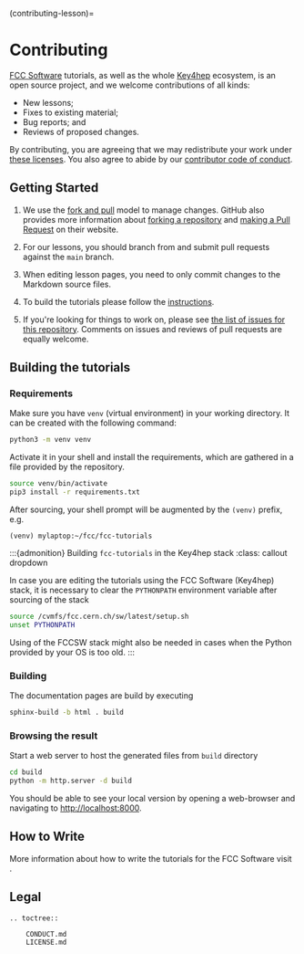 (contributing-lesson)=
# Contributing

[FCC Software][fcc-software] tutorials, as well as the whole [Key4hep][key4hep]
ecosystem, is an open source project, and we welcome contributions of all kinds:

* New lessons;
* Fixes to existing material;
* Bug reports; and
* Reviews of proposed changes.

By contributing, you are agreeing that we may redistribute your work under
[these licenses][license].
You also agree to abide by our [contributor code of conduct][conduct].


## Getting Started

1. We use the [fork and pull][gh-fork-pull] model to manage changes.
   GitHub also provides more information about [forking a repository][gh-fork]
   and [making a Pull Request][gh-pull] on their website.

2. For our lessons, you should branch from and submit pull requests against
   the `main` branch.

3. When editing lesson pages, you need to only commit changes to the Markdown
   source files.

4. To build the tutorials please follow the
   [instructions](#building-the-tutorials).

5. If you're looking for things to work on, please see
   [the list of issues for this repository][issues]. Comments on issues and
   reviews of pull requests are equally welcome.


## Building the tutorials

### Requirements

Make sure you have `venv` (virtual environment) in your working directory. It
can be created with the following command:
```bash
python3 -m venv venv
```
Activate it in your shell and install the requirements, which are gathered in a
file provided by the repository.
```bash
source venv/bin/activate
pip3 install -r requirements.txt
```
After sourcing, your shell prompt will be augmented by the `(venv)` prefix, e.g.
```
(venv) mylaptop:~/fcc/fcc-tutorials
```

:::{admonition} Building `fcc-tutorials` in the Key4hep stack
:class: callout dropdown

In case you are editing the tutorials using the FCC Software (Key4hep) stack, it
is necessary to clear the `PYTHONPATH` environment variable after sourcing of
the stack
```bash
source /cvmfs/fcc.cern.ch/sw/latest/setup.sh
unset PYTHONPATH
```

Using of the FCCSW stack might also be needed in cases when the Python provided
by your OS is too old.
:::

### Building

The documentation pages are build by executing
```bash
sphinx-build -b html . build
```

### Browsing the result

Start a web server to host the generated files from `build` directory
```bash
cd build
python -m http.server -d build
```

You should be able to see your local version by opening a web-browser and
navigating to [http://localhost:8000](http://localhost:8000).


## How to Write

More information about how to write the tutorials for the FCC Software visit
[](./developing-fcc-software/FccDocPage.md#how-to-write-mardown).


## Legal

```{eval-rst}
.. toctree::

    CONDUCT.md
    LICENSE.md
```


[fcc-software]: https://fccsw.web.cern.ch/
[key4hep]: https://key4hep.web.cern.ch/
[conduct]: CONDUCT.md
[license]: LICENSE.md
[issues]: https://github.com/HEP-FCC/fcc-tutorials/issues
[pro-git-chapter]: https://git-scm.com/book/en/v2/GitHub-Contributing-to-a-Project
[gh-fork]: https://help.github.com/en/articles/fork-a-repo
[gh-pull]: https://help.github.com/en/articles/about-pull-requests
[gh-fork-pull]: https://reflectoring.io/github-fork-and-pull/
